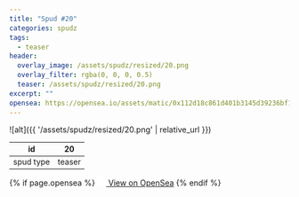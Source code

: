 ```yaml
---
title: "Spud #20"
categories: spudz
tags:
  - teaser
header:
  overlay_image: /assets/spudz/resized/20.png
  overlay_filter: rgba(0, 0, 0, 0.5)
  teaser: /assets/spudz/resized/20.png
excerpt: ""
opensea: https://opensea.io/assets/matic/0x112d18c861d401b3145d39236bf149f01e18beed/20
---
```

![alt]({{ '/assets/spudz/resized/20.png' | relative_url }})

| id | 20 |
|-|-|
| spud type | teaser |

{% if page.opensea %}
<a href="{{page.opensea}}" class="btn btn--info" onclick="window.open(this.href, '_blank'); return false;"><img src="/assets/images/opensea.svg" width="16px"><span>  View on OpenSea</span></a>
{% endif %}
